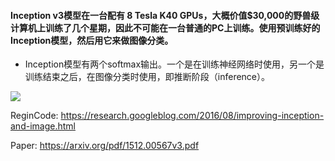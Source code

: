 #### Inception v3模型在一台配有 8 Tesla K40 GPUs，大概价值$30,000的野兽级计算机上训练了几个星期，因此不可能在一台普通的PC上训练。使用预训练好的Inception模型，然后用它来做图像分类。

* Inception模型有两个softmax输出。一个是在训练神经网络时使用，另一个是训练结束之后，在图像分类时使用，即推断阶段（inference）。

![](https://pic1.zhimg.com/80/v2-811dea8fc9901802e97df4fb7e9acf8f_hd.jpg)

ReginCode: https://research.googleblog.com/2016/08/improving-inception-and-image.html

Paper: https://arxiv.org/pdf/1512.00567v3.pdf